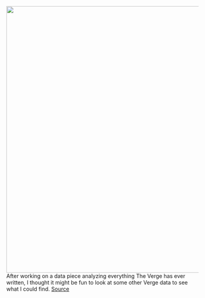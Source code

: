 <img src='https://cdn.vox-cdn.com/thumbor/aoI34ZbnJVlxakvOgsVSjxuluNU=/0x0:3000x2000/1200x675/filters:focal(1260x760:1740x1240)/cdn.vox-cdn.com/uploads/chorus_image/image/70378712/VRG_ILLO_BeccaData.0.jpg' width='700px' /><br/>
After working on a data piece analyzing everything The Verge has ever written, I thought it might be fun to look at some other Verge data to see what I could find.
<a href='https://www.theverge.com/20961163/becca-farsace-buds-youtube-data-language-video-host'> Source <a/>